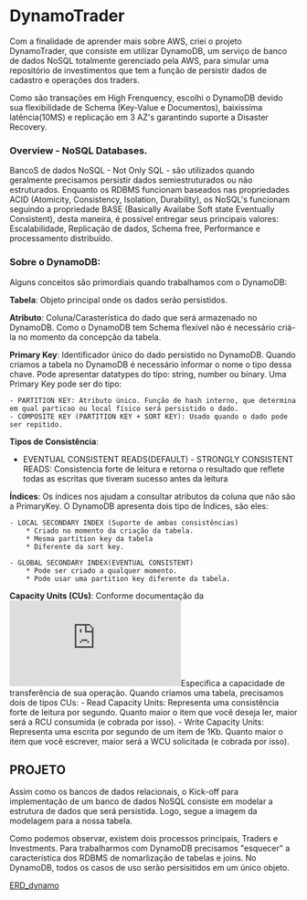# DynamoTrader


Com a finalidade de aprender mais sobre AWS, criei o projeto DynamoTrader, que consiste em utilizar DynamoDB, um serviço de banco de dados NoSQL totalmente gerenciado pela AWS, para simular uma repositório de investimentos que tem a função de persistir dados de cadastro e operações dos traders.

Como são transações em High Frenquency, escolhi o DynamoDB devido sua flexibilidade de Schema (Key-Value e Documentos), baixissíma latência(10MS) e replicação em 3 AZ's garantindo suporte a Disaster Recovery. 

### Overview - NoSQL Databases.

BancoS de dados NoSQL - Not Only SQL - são utilizados quando geralmente precisamos persistir dados semiestruturados ou não estruturados. Enquanto os RDBMS funcionam baseados nas propriedades ACID (Atomicity, Consistency, Isolation, Durability), os NoSQL's funcionam seguindo a propriedade BASE (Basically Availabe Soft state Eventually Consistent), desta maneira, é possível entregar seus principais valores: Escalabilidade, Replicação de dados, Schema free, Performance e processamento distribuído.


### Sobre o DynamoDB:

Alguns conceitos são primordiais quando trabalhamos com o DynamoDB:

**Tabela**: Objeto principal onde os dados serão persistidos.

**Atributo**: Coluna/Carasterística do dado que será armazenado no DynamoDB. Como o DynamoDB tem Schema flexível não é necessário criá-la no momento da concepção da tabela. 

**Primary Key**: Identificador único do dado persistido no DynamoDB. Quando criamos a tabela no DynamoDB é necessário informar o nome o tipo dessa chave. Pode apresentar datatypes do tipo: string, number ou binary. Uma Primary Key pode ser do tipo:

	- PARTITION KEY: Atributo único. Função de hash interno, que determina em qual particao ou local físico será persistido o dado.
	- COMPOSITE KEY (PARTITION KEY + SORT KEY): Usado quando o dado pode ser repitido.

**Tipos de Consistência**:
   - EVENTUAL CONSISTENT READS(DEFAULT)
	- STRONGLY CONSISTENT READS: Consistencia forte de leitura e retorna o resultado que reflete todas as escritas que tiveram sucesso antes da leitura

**Índices**: Os índices nos ajudam a consultar atributos da coluna que não são a PrimaryKey. O DynamoDB apresenta dois tipo de Índices, são eles:

	- LOCAL SECONDARY INDEX (Suporte de ambas consistências)
		* Criado no momento da criação da tabela.
		* Mesma partition key da tabela
		* Diferente da sort key.

	- GLOBAL SECONDARY INDEX(EVENTUAL CONSISTENT)
		* Pode ser criado a qualquer momento.
		* Pode usar uma partition key diferente da tabela.

**Capacity Units (CUs)**: Conforme documentação da ![AWS](https://docs.aws.amazon.com/amazondynamodb/latest/developerguide/HowItWorks.ReadWriteCapacityMode.html)Especifica a capacidade de transferência de sua operação. Quando criamos uma tabela, precisamos dois de tipos CUs: 
	- Read Capacity Units: Representa uma consistência forte de leitura por segundo. Quanto maior o item que você deseja ler, maior será a RCU consumida (e cobrada por isso).
	- Write Capacity Units: Representa uma escrita por segundo de um item de 1Kb. Quanto maior o item que você escrever, maior será a WCU solicitada (e cobrada por isso).


## PROJETO

Assim como os bancos de dados relacionais, o Kick-off para implementação de um banco de dados NoSQL consiste em modelar a estrutura de dados que será persistida. Logo, segue a imagem da modelagem para a nossa tabela.

Como podemos observar, existem dois processos principais, Traders e Investments. Para trabalharmos com DynamoDB precisamos "esquecer" a característica dos RDBMS de nomarlização de tabelas e joins. No DynamoDB, todos os casos de uso serão persisitidos em um único objeto.

[ERD_dynamo](https://github.com/levisouuza/DynamoTrader/blob/master/images/ERD_dynamoDB.png)


